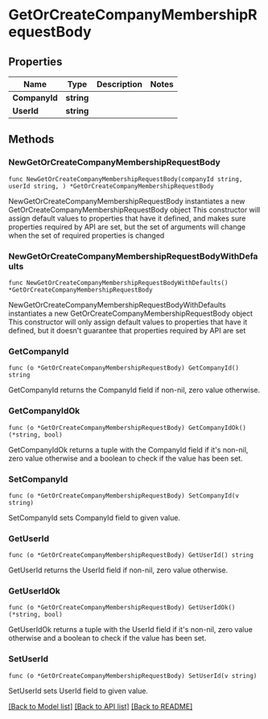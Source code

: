 # GetOrCreateCompanyMembershipRequestBody

## Properties

Name | Type | Description | Notes
------------ | ------------- | ------------- | -------------
**CompanyId** | **string** |  | 
**UserId** | **string** |  | 

## Methods

### NewGetOrCreateCompanyMembershipRequestBody

`func NewGetOrCreateCompanyMembershipRequestBody(companyId string, userId string, ) *GetOrCreateCompanyMembershipRequestBody`

NewGetOrCreateCompanyMembershipRequestBody instantiates a new GetOrCreateCompanyMembershipRequestBody object
This constructor will assign default values to properties that have it defined,
and makes sure properties required by API are set, but the set of arguments
will change when the set of required properties is changed

### NewGetOrCreateCompanyMembershipRequestBodyWithDefaults

`func NewGetOrCreateCompanyMembershipRequestBodyWithDefaults() *GetOrCreateCompanyMembershipRequestBody`

NewGetOrCreateCompanyMembershipRequestBodyWithDefaults instantiates a new GetOrCreateCompanyMembershipRequestBody object
This constructor will only assign default values to properties that have it defined,
but it doesn't guarantee that properties required by API are set

### GetCompanyId

`func (o *GetOrCreateCompanyMembershipRequestBody) GetCompanyId() string`

GetCompanyId returns the CompanyId field if non-nil, zero value otherwise.

### GetCompanyIdOk

`func (o *GetOrCreateCompanyMembershipRequestBody) GetCompanyIdOk() (*string, bool)`

GetCompanyIdOk returns a tuple with the CompanyId field if it's non-nil, zero value otherwise
and a boolean to check if the value has been set.

### SetCompanyId

`func (o *GetOrCreateCompanyMembershipRequestBody) SetCompanyId(v string)`

SetCompanyId sets CompanyId field to given value.


### GetUserId

`func (o *GetOrCreateCompanyMembershipRequestBody) GetUserId() string`

GetUserId returns the UserId field if non-nil, zero value otherwise.

### GetUserIdOk

`func (o *GetOrCreateCompanyMembershipRequestBody) GetUserIdOk() (*string, bool)`

GetUserIdOk returns a tuple with the UserId field if it's non-nil, zero value otherwise
and a boolean to check if the value has been set.

### SetUserId

`func (o *GetOrCreateCompanyMembershipRequestBody) SetUserId(v string)`

SetUserId sets UserId field to given value.



[[Back to Model list]](../README.md#documentation-for-models) [[Back to API list]](../README.md#documentation-for-api-endpoints) [[Back to README]](../README.md)


